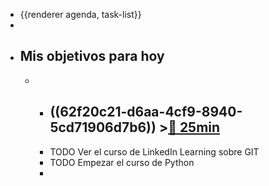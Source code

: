 - {{renderer agenda, task-list}}
-
- ## Mis objetivos para hoy
	-
		- ((62f20c21-d6aa-4cf9-8940-5cd71906d7b6)) >[🍅 25min](#agenda-pomo://?t=f-1660030401043-1500)
			-
		- TODO Ver el curso de LinkedIn Learning sobre GIT
		- TODO Empezar el curso de Python
		-